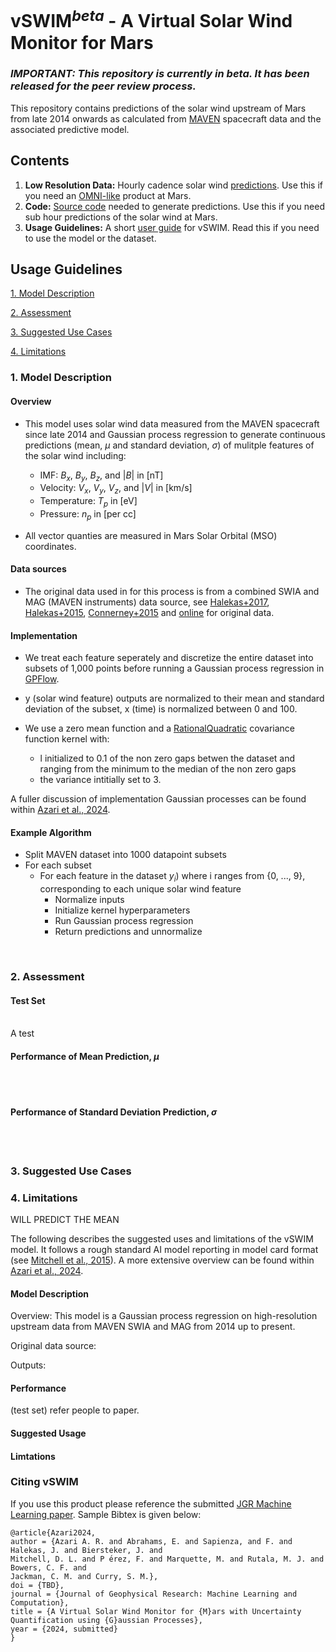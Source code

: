 # vSWIM<sup>*beta*</sup> - A Virtual Solar Wind Monitor for Mars 

### *IMPORTANT: This repository is currently in beta. It has been released for the peer review process.* 

This repository contains predictions of the solar wind upstream of Mars from late 2014 onwards as calculated from [MAVEN](https://mars.nasa.gov/maven/) spacecraft data and the associated predictive model.  

## Contents

1. **Low Resolution Data:** Hourly cadence solar wind [predictions](INSERT). Use this if you need an [OMNI-like](https://omniweb.gsfc.nasa.gov/form/dx1.html) product at Mars.
2. **Code:** [Source code](INSERT) needed to generate predictions. Use this if you need sub hour predictions of the solar wind at Mars.
3. **Usage Guidelines:** A short [user guide](#model) for vSWIM. Read this if you need to use the model or the dataset.

 <!-- headings -->
 <a id="guidelines"></a>
## Usage Guidelines

[1. Model Description](#model)
   
[2. Assessment](#assessment)

[3. Suggested Use Cases](#usecases)

[4. Limitations](#limits)
 


<a id="model"></a>
### 1. Model Description

#### Overview

- This model uses solar wind data measured from the MAVEN spacecraft since late 2014 and Gaussian process regression to generate continuous predictions (mean, $\mu$ and standard deviation, $\sigma$) of mulitple features of the solar wind including: 

   - IMF: $B_{x}$, $B_{y}$, $B_{z}$, and $|B|$ in [nT]
   - Velocity: $V_{x}$, $V_{y}$, $V_{z}$, and $|V|$ in [km/s]
   - Temperature: $T_{p}$ in [eV]
   - Pressure: $n_{p}$ in [per cc]

- All vector quanties are measured in Mars Solar Orbital (MSO) coordinates.

#### Data sources

- The original data used in for this process is from a combined SWIA and MAG (MAVEN instruments) data source, see [Halekas+2017](https://agupubs.onlinelibrary.wiley.com/doi/full/10.1002/2016JA023167), [Halekas+2015](https://link.springer.com/article/10.1007/s11214-013-0029-z), [Connerney+2015](https://link.springer.com/article/10.1007/s11214-015-0169-4) and [online](https://homepage.physics.uiowa.edu/~jhalekas/drivers.html) for original data.</details>

#### Implementation

- We treat each feature seperately and discretize the entire dataset into subsets of 1,000 points before running a Gaussian process regression in [GPFlow](https://gpflow.github.io/GPflow/2.9.0/index.html). 
   
- y (solar wind feature) outputs are normalized to their mean and standard deviation of the subset, x (time) is normalized between 0 and 100. 

- We use a zero mean function and a [RationalQuadratic](https://gpflow.github.io/GPflow/develop/api/gpflow/kernels/index.html) covariance function kernel with:
    - l initialized to 0.1 of the non zero gaps betwen the dataset and ranging from the minimum to the median of the non zero gaps
    - the variance intitially set to 3.

A fuller discussion of implementation Gaussian processes can be found within [Azari et al., 2024](PENDING).


#### Example Algorithm
   - Split MAVEN dataset into 1000 datapoint subsets
   - For each subset
        - For each feature in the dataset $y_{i}$) where i ranges from {0, ..., 9}, corresponding to each unique solar wind feature
           - Normalize inputs
           - Initialize kernel hyperparameters
           - Run Gaussian process regression
           - Return predictions and unnormalize</details>
   </br>
 
 <a id="asssessment"></a>
 ### 2. Assessment 
 
   #### Test Set
   </br>
   A test
   </br>
   
   #### Performance of Mean Prediction, $\mu$
   </br>
   </br>

   #### Performance of Standard Deviation Prediction, $\sigma$
   </br>
   </br>

 
  <a id="usecases"></a>
 ### 3. Suggested Use Cases
 
  <a id="limits"></a>
 ### 4. Limitations

 WILL PREDICT THE MEAN
 
The following describes the suggested uses and limitations of the vSWIM model. It follows a rough standard AI model reporting in model card format (see [Mitchell et al., 2015](https://dl.acm.org/doi/10.1145/3287560.3287596)). A more extensive overview can be found within [Azari et al., 2024](PENDING).

#### Model Description

Overview: This model is a Gaussian process regression on high-resolution upstream data from MAVEN SWIA and MAG from 2014 up to present.

Original data source: 

Outputs: 

#### Performance

(test set) refer people to paper.  

#### Suggested Usage

#### Limtations

### Citing vSWIM

If you use this product please reference the submitted [JGR Machine Learning paper](PENDING). Sample Bibtex is given below:

```
@article{Azari2024,
author = {Azari A. R. and Abrahams, E. and Sapienza, and F. and Halekas, J. and Biersteker, J. and 
Mitchell, D. L. and P ́erez, F. and Marquette, M. and Rutala, M. J. and Bowers, C. F. and 
Jackman, C. M. and Curry, S. M.},
doi = {TBD},
journal = {Journal of Geophysical Research: Machine Learning and Computation},
title = {A Virtual Solar Wind Monitor for {M}ars with Uncertainty Quantification using {G}aussian Processes},
year = {2024, submitted}
}
```
